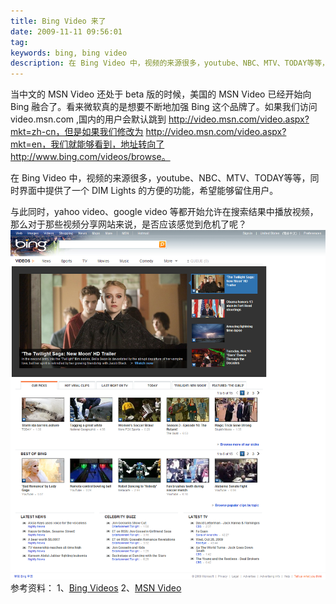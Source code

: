 ```yaml
---
title: Bing Video 来了
date: 2009-11-11 09:56:01
tag: 
keywords: bing, bing video
description: 在 Bing Video 中，视频的来源很多，youtube、NBC、MTV、TODAY等等，同时界面中提供了一个 DIM Lights 的方便的功能，希望能够留住用户。
---
```


当中文的 MSN Video 还处于 beta 版的时候，美国的 MSN Video 已经开始向 Bing 融合了。看来微软真的是想要不断地加强 Bing 这个品牌了。如果我们访问 video.msn.com ,国内的用户会默认跳到 http://video.msn.com/video.aspx?mkt=zh-cn，但是如果我们修改为 http://video.msn.com/video.aspx?mkt=en，我们就能够看到，地址转向了 http://www.bing.com/videos/browse。

在 Bing Video 中，视频的来源很多，youtube、NBC、MTV、TODAY等等，同时界面中提供了一个 DIM Lights 的方便的功能，希望能够留住用户。

与此同时，yahoo video、google video 等都开始允许在搜索结果中播放视频，那么对于那些视频分享网站来说，是否应该感觉到危机了呢？
![](20091111-bing-video/20091110_bing_video.png)
参考资料：
1、[Bing Videos](http://www.bing.com/videos/browse)
2、[MSN Video](http://video.msn.com/)











